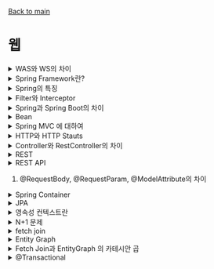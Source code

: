 [Back to main](/README.md)

# 웹
<details>
<summary> WAS와 WS의 차이 </summary>
- WS는 Web Server의 약어로 클라이언트가 브라우저 주소창에 어떤 url을 입력하여 페이지를 요청하면 http 요청을 받아 들여 정적인 콘텐츠를 사용자에게 전달해주는 것으로 비즈니스 로직을 넣을 수 없음
    - Nginx, Apache 등이 예시 

- WAS는 Web Application Server의 약어로 클라이언트가 브라우저 주소창에 어떤 url을 입력하여 페이지를 요청하면 http 요청을 받아들여 동작함. 웹 서버가 할 수 있는 대부분의 기능 외에도 비즈니스 로직을 처리할 수 있어 사용자에게 동적인 콘텐츠 전달 가능
    - Tomcat, PHP, ASP 등
  
</details>

<details>
<summary> Spring Framework란? </summary>

### Framework란
- 특정 형태의 소프트웨어 문제를 해결하기 위해 상호 협력하는 클래스 프레임과 인터페이스 프레임의 집합
- 개발 시간을 줄일 수 있고 오류로부터 자유로울 수 있다는 장점
- 프레임워크는 개발자의 자유를 제한하기 위한 것으로 프레임워크에 의존하면 개발 능력이 떨어질 수 있음

### Spring Framework란?
- 스프링 프레임워크는 자바 개발을 편리하게 해주는 오픈소스 경량급 프레임워크

</details>

<details>
<summary> Spring의 특징</summary>

- 스프링은 경량 컨테이너로서 자바 객체의 생성, 소멸과 같은 라이프사이클을 관리하며 스프링으로부터 필요한 객체를 얻어올 수 있음
- 스프링의 특징으로는 IoC, DI, AOP가 있음
### IoC
IoC는 제어의 역전, 컨트롤의 제어권이 사용자가 아닌 프레임워크에 있어서 필요에 따라 스프링에서 사용자의 코드를 호출한다는 것, 예시로 @Controller나 @Service 어노테이션을 통해 생성한 bean 객체의 라이프사이클 관리를 개발자가 아닌 스프링 프레임워크가 관리하게끔 함

### DI
DI는 의존성 주입의 약자로 사용할 객체를 직접 생성하지 않고 외부로부터 주입받아 사용하는 것. 이를 통해 객체간의 결합도를 줄이고 코드 재사용성을 높일 수 있음

### AOP
AOP는 관점지향프로그래밍의 약자로 핵심 비즈니스 로직에서 로깅과 같은 공통 관심사항을 분리하여 모듈화하는 것을 의미함, 중복 코드를 제거하고 재활용성을 극대화할 수 있음

</details>

<details>
<summary> Filter와 Interceptor </summary>

### Filter
- 요청과 응답을 거른 뒤 정제하는 역할
- 웹 컨테이너에 의해 관리, 스프링 범위 밖에서 처리
- Dispatcher Servlet에 요청이 전달되기 전 / 후에 url 패턴에 맞는 모든 요청에 대해 부가 작업을 처리할 수 있는 기능
- 보안 및 인증/인가 관련 작업 시 사용

### Interceptor
- 요청에 대한 작업 전 / 후에 가로채 요청과 응답을 참조, 가공하는 역할
- 스프링 컨텍스트에서 동작
- Dispatcher Servlet이 Controller를 호출하기 전 / 후에 인터셉터가 요청과 응답을 참조하거나 가공
- API 호출에 대한 로깅, Controller로 넘겨주는 정보의 가공

</details> 


<details>
<summary> Spring과 Spring Boot의 차이 </summary>

- Spring은 Java 기반 오픈 소스 프레임워크이며 대표적인 특징으로 DI, IoC, AOP가 있음
- Spring Boot는 Spring Framework를 사용하기 위한 설정의 많은 부분을 자동화한 프레임워크
  - SpringBootApplication이라는 어노테이션을 사용해 외부 라이브러리, 내장 톰캣 서버를 사용할 수 있는 것이 예시

</details>

<details>

<summary> Bean </summary>

- 스프링 컨테이너에 객체를 생성하면 객체끼리 의존성을 주입할 수 있는데, 이렇게 생성한 객체를 빈 이라고함
- @Component 어노테이션을 클래스 상단에 붙이면 해당 클래스들은 스프링 컨테이너에의해 자동으로 생성되어 스프링 빈으로 등록
- @Configuration 어노테이션을 클래스 선언부에 추가하여 설정 클래스를 만들고, 특정 탕비을 리턴하는 메소드를 만들어 @Bean을 붙이면 빈 객체가 생성됨
- 등록된 빈 객체들은 @Autowired나 @RequiredArgsConstructor를 통해 사용할 수 있음

</details>



<details>
<summary> Spring MVC 에 대하여</summary>

### Spring MVC란?
- MVC는 Model, View, Controller의 약자로 각 계층별 기능을 구분하는데 중점을 둔 디자인 패턴
- Model은 데이터 관리 및 비즈니스 로직을 처리하는 부분 (DTO, Service)
- View는 비즈니스 로직의 처리 결과를 통해 UI가 표현되는 부분 (html, tymeleaf 등)
- Controller는 사용자의 요청을 처리하고 Model과 View를 중개하는 역할

### Spring MVC 동작 흐름
1. 클라이언트가 URL을 통해 요청을 전송
2. DispatcherServlet이 핸들러 매핑을 통해 해당 요청이 어느 컨트롤러에게 온 요청인지 찾음
3. DispatcherServlet이 핸들러 어뎁터에게 요청의 전달을 맡김
4. 핸들러 어뎁터가 해당 컨트롤러로 요청을 전달
5. 컨트롤러가 비즈니스 로직 처리 후 반환할 뷰의 이름을 반환
6. DispatcherServlet은 뷰 리졸버를 통해 반환할 뷰를 찾음
7. DispatcherServlet이 컨트롤러에서 뷰에 전달할 데이터를 추가
8. 데이터가 추가된 뷰를 반환

#### MVC model1과 model2의 차이
- model1은 JSP 안에 HTML과 Java 코드를 전부 넣어 View와 Controller를 모두 jsp에서 구현하는 구조
- model1로만 처리하기엔 사이트가 방대해져 model2가 나왔음
- model2는 요청 받았을 때와 응답 할 때 처리할 기능을 나누는 것으로 MVC라고 말하는 것은 model2를 의미함

</details>

<details>
<summary> HTTP와 HTTP Stauts </summary>

- HTTP는 서버와 클라이언트간 통신을 위한 통신 규약이다. 사용자가 웹 서버에 http 요청을 전송하고 서버는 사용자에게 http 응답을 응답함
- 응답 시 상태 코드를 통해 요청의 성공 여부를 확인할 수 있음
- 대표적으로 성공을 의미하는 200번대, 클라이언트 오류를 의미하는 400번대, 서버 오류를 의미하는 500번대가 있음

</details>

<details>

<summary> Controller와 RestController의 차이 </summary>

- Spring MVC의 컨트롤러는 @Controller 어노테이션을 적용시키고 RESTful 서비스를 개발 시 @Controller에 @ResponseBody를 합친 RestController를 사용함
- Controller는 View를 반환하기 위해 컨트롤러에서 뷰의 이름을 반환하고 dispatcher servlet이 뷰 리졸버를 통해 뷰를 반환함
- RestController는 컨트롤러에서 View의 이름을 반환하는 것이 아닌 ResponseEntity에 데이터를 담아 JSON 형체로 반환함 
  - Controller 사용 후 return 타입에 @ResponseBody를 붙여 ResponseEntity를 반환하는 것과 흐름이 동일함

</details>


<details>

<summary> REST </summary>

- REST란 자원을 이름으로 구분하여 해당 자원의 상태를 주고 받는 모든 것을 의미
- 어떤 자원에 대해 CRUD 연산을 수행하기 위해 URI로 GET, POST 등의 HTTP 메소드를 통해 요청을 보내며, 요청을 위한 자원을 JSON과 같은 특정한 형태로 표현한 것

### 특징
1. Server-Client 구조
  - 자원이 있는 Server, 자원을 요청하는 Client로 나누어 Server가 API 제공, 비즈니스 로직 처리 및 저장을 책임지고 Client가 사용자 인증, 세션 등을 관리하는 것으로 서로의 역할을 구분시켜 의존성을 줄이는 것
2. Stateless (무상태성)
  - HTTP는 Stateless Protocol이기에 HTTP 프로토콜을 그대로 사용하는 REST 또한 무상태성을 가짐
  - 무상태하다는 것은 작업을 위한 상태 정보를 따로 저장하거나 관리하지 않는다는 것으로 클라이언트의 세션, 쿠키의 정보나 이전 api 요청에 대한 결과 등에 대한 영향 없이 api 요청을 처리하면 된다는 것
3. Cacheable (캐시 처리 기능)
  - 웹 표준 HTTP 프로토콜을 그대로 사용하므로 웹에서 사용하는 기존의 인프라를 그대로 활용할 수 있어 HTTP의 캐싱 기능을 적용할 수 있음
  - HTTP 프로토콜 표준에서 사용하는 Last-Modified Tag 또는 E-Tag를 이용해 캐싱을 구현할 수 있음
    - Last-Modified Tag : API 내용이 마지막으로 변경된 시간, 다음에 동일한 API를 요청할 경우 request header 에 if-modified-since 를 함께 보내 마지막 변경 시간을 체크하고 변경되지 않았을 경우 304 Status 코드를 주면서 활용 가능
    - E-Tag: Last-Modified와 방식은 거의 동일하나 시간 대신 Hash값을 사용함. 다음에 동일한 api를 요청할 경우 If-None-Match를 헤더에 추가하여 서버가 동일한 E-Tag를 가질 경우 304 return
    - 304 : Not-Modified
4. Layered System (계층 구조)
  - Client는 REST API 서버만 호출함
  - REST 서버는 다중 계층으로 구성될 수 있어 보안, 암호화 등의 계층을 추가하는 등 구조상 유연성을 가질 수 있고 PROXY 객체를 사용하는 등 중간매체를 사용해도 클라이언트가 알 수 없다는 것
5. Uniform Interface (인터페이스 일관성)
  - URI로 지정한 자원에 대한 요청을 통일되고, 한정적으로 수행하는 아키텍처 스타일
  - 아키텍처가 특정 언어나 기술에 종속되지 않도록 하는 것
6. Self-Descriptiveness (자체 표현)
  - 요청 메시지만 보고도 쉽게 이해할 수 있는 자체 구조로 표현되어 있음


</details>

<details>

<summary> REST API </summary>

- REST의 특징을 기반으로 API를 구현한 것을 REST API라고 함

- REST API 설계 시 가장 중요한 항목은 URI는 정보의 자원을 표현해야하며 자원에 대한 행위는 HTTP Method로 표현해야함. 단 URI에 Method는 포함해서는 안됨

### 설계 규칙
1. URI에 동사가 아닌 명사를 사용해야함
2. 슬래시(/)로 계층 관계를 표현
3. URI 마지막 문자로 슬래시를 포함하지 않음
4. 밑줄 대신 하이픈을 사용함
5. URI는 소문자로만 구성
6. 파일 확장자를 URI에 포함하지 않음
7. 응답 시 Http 응답 상태 코드를 활용하여 해당 요청에 대한 성공, 실패 여부를 알 수 있어야함

### RESTful API란?

- REST의 설계 규칙을 잘 지켜서 설계된 API를 Restful API라고 함
- API는 요청을 보내는 주소만으로 어떤 것을 요청하는지 파악이 가능해야함


</details>


1. @RequestBody, @RequestParam, @ModelAttribute의 차이

<details>
<summary> Spring Container </summary>
</details>

<details>
<summary> JPA </summary>
JPA는 Java Persistence API의 약어로 RDBMS와 객체의 패러다임 불일치 문제를 해결하기위해 만들어진 ORM 기술의 표준 API

### 이점
1. 생산성 증가 - 오직 객체지향적 접근만 고려하면 됨
2. 유지 보수 유리 - SQL과 JDBC를 모두 처리해야했던 과정을 JPA가 대신 하기에 수정 시 유지보수에 유리함
3. 성능 최적화 기회를 제공함

### 단점
1. 프로젝트의 규모가 크고 복잡하여 설계가 잘못된 경우, 속도 저하 및 일관성을 무너뜨릴 수 있음

### 꼬리질문1 - 패러다임 불일치 문제
OOP 객체에는 추상화, 상속, 다형성 같은 개념이 있지만 DB에는 없음. 서로가 지향하는 목적이 다르고 둘의 기능과 표현 방법 또한 다르기에 이것을 객체와 RDBMS의 패러다임 불일치 문제라고 함 

### 꼬리질문2 - ORM 기술이란?
Object Relational Mapping의 약어로 객체-관계 매핑 기술입니다. DB 데이터와 객체의 필드를 자동으로 매핑시킨다는 것으로, 객체를 통해 DB 데이터를 다룰 수 있음

### 꼬리질문3 - Spring Data JPA와 JPA의 차이
- Spring Data JPA는 JPA 기반 애플리케이션 개발을 보다 간편하게 만드는 라이브러리

### 꼬리질문4 - JPA와 MyBatis 비교
- MyBatis는 Mapper를 작성해야했으나 JPA는 Mapper가 없었고, 대부분 메소드 이름으로 해결할 수 있어 SQL 문을 직접 작성하지 않아도 해결이 가능해 좋았음


</details>

<details>
<summary> 영속성 컨텍스트란 </summary>
영속성 컨텍스트란 엔티티를 영구 저장하는 환경을 의미

### 생명주기
- 영속
  - 영속성 컨텍스트에 저장된 상태
- 준영속
  - 영속성 컨텍스트에 저장되었다가 분리된 상태
- 비영속
  - 영속성 컨텍스트와 전혀 관계 없는 상태
- 삭제
  - 삭제된 상태

### 이점
- 1차 캐시
  - 조회가 가능하며 1차 캐시에 없으면 DB에서 조회하여 1차 캐시로 가져옴
- 동일성 보장
  - == 비교가 가능
- 쓰기 지연
  - 트랜잭션 커밋 전까지 SQL을 바로 보내지 않고 모아서 보낼 수 있음
- 변경 감지 (더티 체킹)
  - 1차 캐시에 들어온 데이터의 최초 상태를 스냅샷으로 저장하고 커밋 시점에 비교하여 updateSQL을 생성
- 지연 로딩
  - 엔티티 안에서 엔티티를 불러올 때 사용 시점에 쿼리를 날려 가져올 수 있음

</details>

<details>
<summary> N+1 문제 </summary>

1번의 쿼리를 날렸을 때 의도하지 않은 N번의 쿼리가 추가적으로 실행되는 것
- 1대다 또는 다대1의 관계를 가진 엔티티를 조회할 때 발생
- JPA Repository로 find 시 실행하는 첫 쿼리에서 하위 엔티티까지 한 번에 가져오지 않고, 하위 데이터를 사용할 때 추가로 조회하기 때문에 발생


### 문제 해결 방법
1. fetch join
   - 미리 두 테이블을 Join하여 한번에 모든 데이터를 가져오는 방법
   - JPQL을 사용하여 두 테이블을 JOIN하는 쿼리를 직접 작성하는 것
2. Entity Graph
   - @EntityGraph 어노테이션을 사용하여 attributePaths에 같이 조회할 연관 엔티티명을 적어서 해결

#### fetch join vs Entity Graph
Fetch join은 inner join, Entity Graph는 outer join을 기본으로 함
- 기본적으로 outer join보다 inner join이 성능 최적화에 유리하기 때문에 fetch join이 더 많이 사용됨


</details>

<details>
<summary> fetch join </summary>
- 미리 두 테이블을 Join하여 한번에 모든 데이터를 가져오는 방법
- JPQL을 사용하여 두 테이블을 JOIN하는 쿼리를 직접 작성하는 것
- Inner join을 기본으로 함

### 단점
- 쿼리 한번에 모든 데이터를 가져오기 때문에 JPA가 제공하는 Paging API 사용 불가능(Pageable 사용 불가)
  - JPQL 작성 시 CountQuery를 직접 명시하고 이후 OOM 방지를 위해 batchSize를 설정하여 사용할 수 있음
    - bathcSize: 설정한 사이즈만큼 데이터를 끌어와서, 컬랙션이나, 프록시 객체를 한꺼번에 IN쿼리를 이용해서 조회하는 것, 100 ~ 1000이 적당
    - 데이터 사이즈를 확실하게 알 수 없으면 안좋은 방법일 수 있음
- 1:N 관계가 두 개 이상인 경우 사용 불가
  - 대상 컬렉션 객체를 Set으로 설정하면 가능
- 패치 조인 대상에게 별칭 부여 불가능
- 쿼리문을 직접 작성해야함

- fetch join 시 카테시안 곱 문제의 방지를 위해 JPQL 작성 시 DISTINCT를 추가하여 중복을 제거하거나 OneToMany의 필드 타입을 Set으로 선언하여 중복을 제거하는 방법을 사용할 수 있음

</details>

<details>
<summary> Entity Graph </summary>

- @EntityGraph 어노테이션을 사용하는 방법
- 어노테이션 속성 중 attributePaths에 같이 조회할 연관 엔티티명을 적고 ,로 여러 개를 한번에 할 수도 있음
- Fetch join과 동일하게 JPQL을 사용해 Query문을 작성하고 필요한 연관관계를 EntityGraph에 설정
- outer join이 기본적임

</details>

<details>
<summary> Fetch Join과 EntityGraph 의 카테시안 곱 </summary>

카테시안 곱: 두 테이블 사이 유효 join 조건을 적지 않았을 때 해당 테이블에 대한 모든 데이터를 전부 결합하여 테이블에 존재하는 행 갯수를 곱한만큼의 결과 값이 반환되는 것
- 카테시안 곱은 JPA 기능의 문제가 아니라 쿼리의 표현에서 발생하는 문제
- Join 명령 시 명확한 Join 규칙이 주어지지 않았을 때 발생

### 해결방법
- JPQL에 DISTINCT를 추가하여 중복 제거
- OneToMany의 필드 타입을 Set으로 선언하여 중복 제거
  - 순서 보장이 필요한 경우 LinkedHashSet을 사용

</details>

<details>
<summary> @Transactional </summary>

### 동작원리
- Transactional을 메소드 또는 클래스에 명시하면, AOP를 통해 Target 객체를 상속한 Proxy 객체가 생성되며 Proxy 객체의 메소드를 호출하면 Target 메소드 전 후로 트랜잭션 처리를 수행

</details>